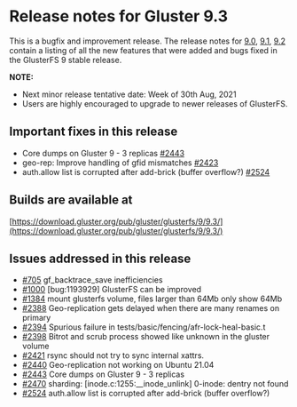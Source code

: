 # Release notes for Gluster 9.3

This is a bugfix and improvement release. The release notes for [9.0](9.0.md), [9.1](9.1.md), [9.2](9.2.md) contain a listing of all the new features that were added and bugs fixed in the GlusterFS 9 stable release.

**NOTE:**
- Next minor release tentative date: Week of 30th Aug, 2021
- Users are highly encouraged to upgrade to newer releases of GlusterFS.

## Important fixes in this release

- Core dumps on Gluster 9 - 3 replicas [#2443](https://github.com/gluster/glusterfs/issues/2443)
- geo-rep: Improve handling of gfid mismatches [#2423](https://github.com/gluster/glusterfs/issues/2388)
- auth.allow list is corrupted after add-brick (buffer overflow?) [#2524](https://github.com/gluster/glusterfs/issues/2524)


## Builds are available at

[https://download.gluster.org/pub/gluster/glusterfs/9/9.3/](https://download.gluster.org/pub/gluster/glusterfs/9/9.3/)

## Issues addressed in this release

- [#705](https://github.com/gluster/glusterfs/issues/705)  gf_backtrace_save inefficiencies
- [#1000](https://github.com/gluster/glusterfs/issues/1000) [bug:1193929] GlusterFS can be improved
- [#1384](https://github.com/gluster/glusterfs/issues/1384) mount glusterfs volume, files larger than 64Mb only show 64Mb
- [#2388](https://github.com/gluster/glusterfs/issues/2388) Geo-replication gets delayed when there are many renames on primary
- [#2394](https://github.com/gluster/glusterfs/issues/2394) Spurious failure in tests/basic/fencing/afr-lock-heal-basic.t
- [#2398](https://github.com/gluster/glusterfs/issues/2398) Bitrot and scrub process showed like unknown in the gluster volume
- [#2421](https://github.com/gluster/glusterfs/issues/2421) rsync should not try to sync internal xattrs.
- [#2440](https://github.com/gluster/glusterfs/issues/2440) Geo-replication not working on Ubuntu 21.04
- [#2443](https://github.com/gluster/glusterfs/issues/2443) Core dumps on Gluster 9 - 3 replicas
- [#2470](https://github.com/gluster/glusterfs/issues/2470) sharding: [inode.c:1255:__inode_unlink] 0-inode: dentry not found
- [#2524](https://github.com/gluster/glusterfs/issues/2524) auth.allow list is corrupted after add-brick (buffer overflow?)
